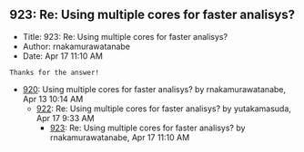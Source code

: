 ## 923: Re: Using multiple cores for faster analisys?

- Title: 923: Re: Using multiple cores for faster analisys?
- Author: rnakamurawatanabe
- Date: Apr 17 11:10 AM

```
Thanks for the answer!
```

- [920](0920.md): Using multiple cores for faster analisys? by rnakamurawatanabe, Apr 13 10:14 AM
    - [922](0922.md): Re: Using multiple cores for faster analisys? by yutakamasuda, Apr 17 9:33 AM
        - [923](0923.md): Re: Using multiple cores for faster analisys? by rnakamurawatanabe, Apr 17 11:10 AM
